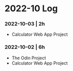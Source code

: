 # 2022-10 Log

### 2022-10-03 | 2h

- Calculator Web App Project

### 2022-10-02 | 6h

- The Odin Project
- Calculator Web App Project
